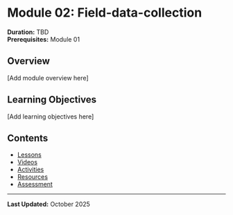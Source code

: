 # Module 02: Field-data-collection

**Duration:** TBD  
**Prerequisites:** Module 01  

## Overview

[Add module overview here]

## Learning Objectives

[Add learning objectives here]

## Contents

- [Lessons](./lessons/)
- [Videos](./videos/)
- [Activities](./activities/)
- [Resources](./resources/)
- [Assessment](./assessment/)

---

**Last Updated:** October 2025

